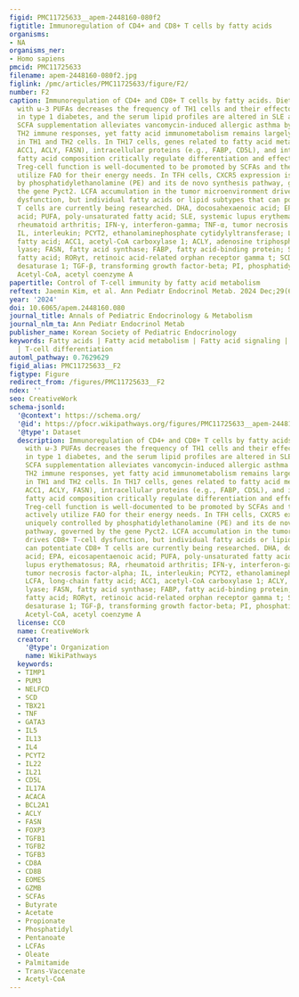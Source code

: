 ```yaml
---
figid: PMC11725633__apem-2448160-080f2
figtitle: Immunoregulation of CD4+ and CD8+ T cells by fatty acids
organisms:
- NA
organisms_ner:
- Homo sapiens
pmcid: PMC11725633
filename: apem-2448160-080f2.jpg
figlink: /pmc/articles/PMC11725633/figure/F2/
number: F2
caption: Immunoregulation of CD4+ and CD8+ T cells by fatty acids. Dietary supplementation
  with ω-3 PUFAs decreases the frequency of TH1 cells and their effector cytokines
  in type 1 diabetes, and the serum lipid profiles are altered in SLE and RA patients.
  SCFA supplementation alleviates vancomycin-induced allergic asthma by downregulating
  TH2 immune responses, yet fatty acid immunometabolism remains largely unexplored
  in TH1 and TH2 cells. In TH17 cells, genes related to fatty acid metabolism (e.g.,
  ACC1, ACLY, FASN), intracellular proteins (e.g., FABP, CD5L), and intracellular
  fatty acid composition critically regulate differentiation and effector functions.
  Treg-cell function is well-documented to be promoted by SCFAs and these cells actively
  utilize FAO for their energy needs. In TFH cells, CXCR5 expression is uniquely controlled
  by phosphatidylethanolamine (PE) and its de novo synthesis pathway, governed by
  the gene Pyct2. LCFA accumulation in the tumor microenvironment drives CD8+ T-cell
  dysfunction, but individual fatty acids or lipid subtypes that can potentiate CD8+
  T cells are currently being researched. DHA, docosahexaenoic acid; EPA, eicosapentaenoic
  acid; PUFA, poly-unsaturated fatty acid; SLE, systemic lupus erythematosus; RA,
  rheumatoid arthritis; IFN-γ, interferon-gamma; TNF-α, tumor necrosis factor-alpha;
  IL, interleukin; PCYT2, ethanolaminephosphate cytidylyltransferase; LCFA, long-chain
  fatty acid; ACC1, acetyl-CoA carboxylase 1; ACLY, adenosine triphosphatecitrate
  lyase; FASN, fatty acid synthase; FABP, fatty acid-binding protein; SFA, saturated
  fatty acid; RORγt, retinoic acid-related orphan receptor gamma t; SCD1, stearoyl-CoA
  desaturase 1; TGF-β, transforming growth factor-beta; PI, phosphatidylinositol;
  Acetyl-CoA, acetyl coenzyme A
papertitle: Control of T-cell immunity by fatty acid metabolism
reftext: Jaemin Kim, et al. Ann Pediatr Endocrinol Metab. 2024 Dec;29(6).
year: '2024'
doi: 10.6065/apem.2448160.080
journal_title: Annals of Pediatric Endocrinology & Metabolism
journal_nlm_ta: Ann Pediatr Endocrinol Metab
publisher_name: Korean Society of Pediatric Endocrinology
keywords: Fatty acids | Fatty acid metabolism | Fatty acid signaling | Immunometabolism
  | T-cell differentiation
automl_pathway: 0.7629629
figid_alias: PMC11725633__F2
figtype: Figure
redirect_from: /figures/PMC11725633__F2
ndex: ''
seo: CreativeWork
schema-jsonld:
  '@context': https://schema.org/
  '@id': https://pfocr.wikipathways.org/figures/PMC11725633__apem-2448160-080f2.html
  '@type': Dataset
  description: Immunoregulation of CD4+ and CD8+ T cells by fatty acids. Dietary supplementation
    with ω-3 PUFAs decreases the frequency of TH1 cells and their effector cytokines
    in type 1 diabetes, and the serum lipid profiles are altered in SLE and RA patients.
    SCFA supplementation alleviates vancomycin-induced allergic asthma by downregulating
    TH2 immune responses, yet fatty acid immunometabolism remains largely unexplored
    in TH1 and TH2 cells. In TH17 cells, genes related to fatty acid metabolism (e.g.,
    ACC1, ACLY, FASN), intracellular proteins (e.g., FABP, CD5L), and intracellular
    fatty acid composition critically regulate differentiation and effector functions.
    Treg-cell function is well-documented to be promoted by SCFAs and these cells
    actively utilize FAO for their energy needs. In TFH cells, CXCR5 expression is
    uniquely controlled by phosphatidylethanolamine (PE) and its de novo synthesis
    pathway, governed by the gene Pyct2. LCFA accumulation in the tumor microenvironment
    drives CD8+ T-cell dysfunction, but individual fatty acids or lipid subtypes that
    can potentiate CD8+ T cells are currently being researched. DHA, docosahexaenoic
    acid; EPA, eicosapentaenoic acid; PUFA, poly-unsaturated fatty acid; SLE, systemic
    lupus erythematosus; RA, rheumatoid arthritis; IFN-γ, interferon-gamma; TNF-α,
    tumor necrosis factor-alpha; IL, interleukin; PCYT2, ethanolaminephosphate cytidylyltransferase;
    LCFA, long-chain fatty acid; ACC1, acetyl-CoA carboxylase 1; ACLY, adenosine triphosphatecitrate
    lyase; FASN, fatty acid synthase; FABP, fatty acid-binding protein; SFA, saturated
    fatty acid; RORγt, retinoic acid-related orphan receptor gamma t; SCD1, stearoyl-CoA
    desaturase 1; TGF-β, transforming growth factor-beta; PI, phosphatidylinositol;
    Acetyl-CoA, acetyl coenzyme A
  license: CC0
  name: CreativeWork
  creator:
    '@type': Organization
    name: WikiPathways
  keywords:
  - TIMP1
  - PUM3
  - NELFCD
  - SCD
  - TBX21
  - TNF
  - GATA3
  - IL5
  - IL13
  - IL4
  - PCYT2
  - IL22
  - IL21
  - CD5L
  - IL17A
  - ACACA
  - BCL2A1
  - ACLY
  - FASN
  - FOXP3
  - TGFB1
  - TGFB2
  - TGFB3
  - CD8A
  - CD8B
  - EOMES
  - GZMB
  - SCFAs
  - Butyrate
  - Acetate
  - Propionate
  - Phosphatidyl
  - Pentanoate
  - LCFAs
  - Oleate
  - Palmitamide
  - Trans-Vaccenate
  - Acetyl-CoA
---
```

